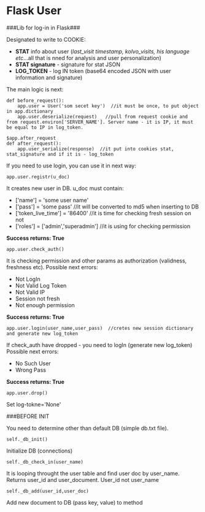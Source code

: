 # Flask User
###Lib for log-in in Flask###

Designated to write to COOKIE:
- **STAT** info about user (*last_visit timestamp, kolvo_visits, his language etc*...all that is nned for analysis and user personalization)
- **STAT signature**  - signature for stat JSON
- **LOG_TOKEN** - log IN token (base64 encoded JSON with user information and signature)

    

The main logic is next:

```@app.before_request
def before_request():
    app.user = User('som secet key')  //it must be once, to put object in app.dictionary
    app.user.deserialize(request)   //pull from request cookie and from request.environ['SERVER_NAME']. Server name - it is IP, it must be equal to IP in log_token.
    
$app.after_request
def after_request():
    app.user_serialize(response)  //it put into cookies stat, stat_signature and if it is - log_token 
```    
If you need to use login, you can use it in next way:

```
app.user.registr(u_doc)
```

It creates new user in DB. 
u_doc must contain:
 - ['name'] = 'some user name'
 - ['pass'] = 'some pass' //it will be converted to md5 when inserting to DB
 - ['token_live_time'] = '86400'  //it is time for checking fresh session on not
 - ['roles'] = ['admin','superadmin']  //it is using for checking permission

**Success returns: True**
 
```
app.user.check_auth()
```
It is checking permission and other params as authorization (validness, freshness etc).
Possible next errors:
 - Not LogIn
 - Not Valid Log Token
 - Not Valid IP
 - Session not fresh
 - Not enough permission

**Success returns: True**
 
```
app.user.login(user_name,user_pass)  //cretes new session dictionary and generate new log_token
```

If check_auth have dropped - you need to logIn (generate new log_token)
Possible next errors:
 - No Such User
 - Wrong Pass

**Success returns: True**
 
```
app.user.drop()
```
Set log-tokne='None'


###BEFORE INIT

You need to determine other than default DB (simple db.txt file).

```
self._db_init()
```
Initialize DB (connections)


```
self._db_check_in(user_name)
```

It is looping throught the user table and find user doc by user_name. Returns user_id and user_document.
User_id not user_name

```
self._db_add(user_id,user_doc)
```
Add new document to DB (pass key, value) to method













    
